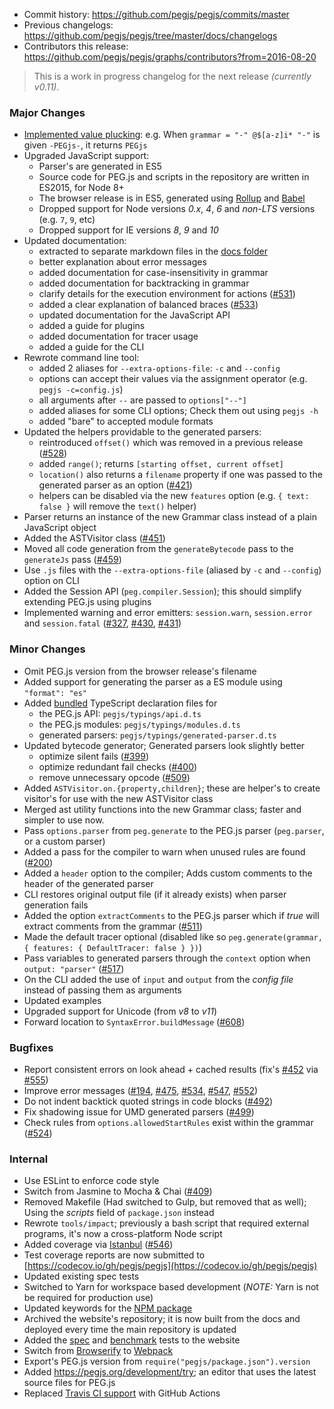 * Commit history: https://github.com/pegjs/pegjs/commits/master
* Previous changelogs: https://github.com/pegjs/pegjs/tree/master/docs/changelogs
* Contributors this release: https://github.com/pegjs/pegjs/graphs/contributors?from=2016-08-20

> This is a work in progress changelog for the next release _(currently v0.11)_.

### Major Changes

* [Implemented value plucking](https://github.com/pegjs/pegjs/commit/460f0cc5bc9e7b12e7830a13a9afa5026a5f20f4): e.g. When `grammar = "-" @$[a-z]i* "-"` is given `-PEGjs-`, it returns `PEGjs`
* Upgraded JavaScript support:
  - Parser's are generated in ES5
  - Source code for PEG.js and scripts in the repository are written in ES2015, for Node 8+
  - The browser release is in ES5, generated using [Rollup](https://rollupjs.org/) and [Babel](https://babeljs.io/)
  - Dropped support for Node versions _0.x_, _4_, _6_ and _non-LTS_ versions (e.g. `7`, `9`, etc)
  - Dropped support for IE versions _8_, _9_ and _10_
* Updated documentation:
  - extracted to separate markdown files in the [docs folder](https://github.com/pegjs/pegjs/tree/master/docs)
  - better explanation about error messages
  - added documentation for case-insensitivity in grammar
  - added documentation for backtracking in grammar
  - clarify details for the execution environment for actions ([#531](https://github.com/pegjs/pegjs/pull/531))
  - added a clear explanation of balanced braces ([#533](https://github.com/pegjs/pegjs/pull/533))
  - updated documentation for the JavaScript API
  - added a guide for plugins
  - added documentation for tracer usage
  - added a guide for the CLI
* Rewrote command line tool:
  - added 2 aliases for `--extra-options-file`: `-c` and `--config`
  - options can accept their values via the assignment operator (e.g. `pegjs -c=config.js`)
  - all arguments after `--` are passed to `options["--"]`
  - added aliases for some CLI options; Check them out using `pegjs -h`
  - added "bare" to accepted module formats
* Updated the helpers providable to the generated parsers:
  - reintroduced `offset()` which was removed in a previous release ([#528](https://github.com/pegjs/pegjs/pull/528))
  - added `range()`; returns `[starting offset, current offset]`
  - `location()` also returns a `filename` property if one was passed to the generated parser as an option ([#421](https://github.com/pegjs/pegjs/issues/421))
  - helpers can be disabled via the new `features` option (e.g. `{ text: false }` will remove the `text()` helper)
* Parser returns an instance of the new Grammar class instead of a plain JavaScript object
* Added the ASTVisitor class ([#451](https://github.com/pegjs/pegjs/issues/451))
* Moved all code generation from the `generateBytecode` pass to the `generateJs` pass ([#459](https://github.com/pegjs/pegjs/pull/459))
* Use `.js` files with the `--extra-options-file` (aliased by `-c` and `--config`) option on CLI
* Added the Session API (`peg.compiler.Session`); this should simplify extending PEG.js using plugins
* Implemented warning and error emitters: `session.warn`, `session.error` and `session.fatal` ([#327](https://github.com/pegjs/pegjs/issues/327), [#430](https://github.com/pegjs/pegjs/issues/430), [#431](https://github.com/pegjs/pegjs/issues/431))

### Minor Changes

* Omit PEG.js version from the browser release's filename
* Added support for generating the parser as a ES module using `"format": "es"`
* Added [bundled](https://www.npmjs.com/package/pegjs) TypeScript declaration files for
  - the PEG.js API: `pegjs/typings/api.d.ts`
  - the PEG.js modules: `pegjs/typings/modules.d.ts`
  - generated parsers: `pegjs/typings/generated-parser.d.ts`
* Updated bytecode generator; Generated parsers look slightly better
  - optimize silent fails ([#399](https://github.com/pegjs/pegjs/issues/399))
  - optimize redundant fail checks ([#400](https://github.com/pegjs/pegjs/issues/400))
  - remove unnecessary opcode ([#509](https://github.com/pegjs/pegjs/pull/509))
* Added `ASTVisitor.on.{property,children}`; these are helper's to create visitor's for use with the new ASTVisitor class
* Merged ast utility functions into the new Grammar class; faster and simpler to use now.
* Pass `options.parser` from `peg.generate` to the PEG.js parser (`peg.parser`, or a custom parser)
* Added a pass for the compiler to warn when unused rules are found ([#200](https://github.com/pegjs/pegjs/issues/200))
* Added a `header` option to the compiler; Adds custom comments to the header of the generated parser
* CLI restores original output file (if it already exists) when parser generation fails
* Added the option `extractComments` to the PEG.js parser which if _true_ will extract comments from the grammar ([#511](https://github.com/pegjs/pegjs/pull/511))
* Made the default tracer optional (disabled like so `peg.generate(grammar, { features: { DefaultTracer: false } })`)
* Pass variables to generated parsers through the `context` option when `output: "parser"` ([#517](https://github.com/pegjs/pegjs/issues/517))
* On the CLI added the use of `input` and `output` from the _config file_ instead of passing them as arguments
* Updated examples
* Upgraded support for Unicode (from _v8_ to _v11_)
* Forward location to `SyntaxError.buildMessage` ([#608](https://github.com/pegjs/pegjs/pull/608))

### Bugfixes

* Report consistent errors on look ahead + cached results (fix's [#452](https://github.com/pegjs/pegjs/issues/452) via [#555](https://github.com/pegjs/pegjs/issues/555))
* Improve error messages ([#194](https://github.com/pegjs/pegjs/issues/194), [#475](https://github.com/pegjs/pegjs/pull/475), [#534](https://github.com/pegjs/pegjs/pull/534), [#547](https://github.com/pegjs/pegjs/pull/547), [#552](https://github.com/pegjs/pegjs/pull/552))
* Do not indent backtick quoted strings in code blocks ([#492](https://github.com/pegjs/pegjs/pull/492))
* Fix shadowing issue for UMD generated parsers ([#499](https://github.com/pegjs/pegjs/issues/499))
* Check rules from `options.allowedStartRules` exist within the grammar ([#524](https://github.com/pegjs/pegjs/issues/524))

### Internal

* Use ESLint to enforce code style
* Switch from Jasmine to Mocha & Chai ([#409](https://github.com/pegjs/pegjs/issues/409))
* Removed Makefile (Had switched to Gulp, but removed that as well); Using the _scripts_ field of `package.json` instead
* Rewrote `tools/impact`; previously a bash script that required external programs, it's now a cross-platform Node script
* Added coverage via [Istanbul](https://www.npmjs.com/package/nyc) ([#546](https://github.com/pegjs/pegjs/pull/546))
* Test coverage reports are now submitted to [https://codecov.io/gh/pegjs/pegjs](https://codecov.io/gh/pegjs/pegjs)
* Updated existing spec tests
* Switched to Yarn for workspace based development (_NOTE:_ Yarn is not be required for production use)
* Updated keywords for the [NPM package](https://www.npmjs.com/package/pegjs)
* Archived the website's repository; it is now built from the docs and deployed every time the main repository is updated
* Added the [spec](https://pegjs.org/development/test) and [benchmark](https://pegjs.org/development/benchmark) tests to the website
* Switch from [Browserify](https://github.com/browserify/browserify) to [Webpack](https://webpack.js.org/)
* Export's PEG.js version from `require("pegjs/package.json").version`
* Added https://pegjs.org/development/try; an editor that uses the latest source files for PEG.js
* Replaced [Travis CI support](https://travis-ci.org/pegjs/pegjs/builds) with GitHub Actions
